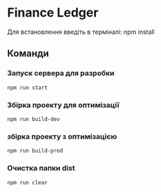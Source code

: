 # Finance Ledger


Для встановлення введіть в терміналі: npm install

## Команди

### Запуск сервера для разробки
```shell
npm run start
```

### Збірка проекту для оптимізації
```shell
npm run build-dev
```

### збірка проекту з оптимізацією
```shell
npm run build-prod
```

### Очистка папки dist
```shell
npm run clear
```
